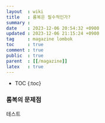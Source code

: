 ```yaml
---
layout  : wiki
title   : 롬복은 필수적인가?
summary : 
date    : 2023-12-06 20:54:32 +0900
updated : 2023-12-06 21:15:24 +0900
tag     : magazine lombok
toc     : true
comment : true
public  : true
parent  : [[/magazine]]
latex   : true
---
```

* TOC
{:toc}


### 롬복의 문제점

테스트